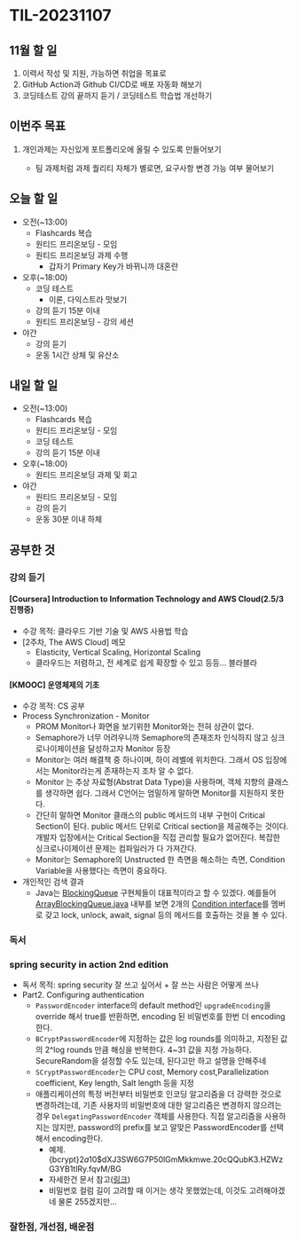 # TIL-20231107

## 11월 할 일

1. 이력서 작성 및 지원, 가능하면 취업을 목표로
2. GitHub Action과 Github CI/CD로 배포 자동화 해보기
3. 코딩테스트 강의 끝까지 듣기 / 코딩테스트 학습법 개선하기

## 이번주 목표

1. 개인과제는 자신있게 포트폴리오에 올릴 수 있도록 만들어보기

   - 팀 과제처럼 과제 퀄리티 자체가 별로면, 요구사항 변경 가능 여부 물어보기

## 오늘 할 일

- 오전(~13:00)
  - Flashcards 복습
  - 원티드 프리온보딩 - 모임
  - 원티드 프리온보딩 과제 수행
    - 갑자기 Primary Key가 바뀌니까 대혼란
- 오후(~18:00)
  - 코딩 테스트
    - 이론, 다익스트라 맛보기
  - 강의 듣기 15분 이내
  - 원티드 프리온보딩 - 강의 세션
- 야간
  - 강의 듣기
  - 운동 1시간 상체 및 유산소

## 내일 할 일

- 오전(~13:00)
  - Flashcards 복습
  - 원티드 프리온보딩 - 모임
  - 코딩 테스트
  - 강의 듣기 15분 이내
- 오후(~18:00)
  - 원티드 프리온보딩 과제 및 회고
- 야간
  - 원티드 프리온보딩 - 모임
  - 강의 듣기
  - 운동 30분 이내 하체

## 공부한 것

### 강의 듣기

#### [Coursera] Introduction to Information Technology and AWS Cloud(2.5/3 진행중)

- 수강 목적: 클라우드 기반 기술 및 AWS 사용법 학습
- [2주차, The AWS Cloud] 메모
  - Elasticity, Vertical Scaling, Horizontal Scaling
  - 클라우드는 저렴하고, 전 세계로 쉽게 확장할 수 있고 등등... 블라블라

#### [KMOOC] 운영체제의 기초

- 수강 목적: CS 공부
- Process Synchronization - Monitor
  - PROM Monitor나 화면을 보기위한 Monitor와는 전혀 상관이 없다.
  - Semaphore가 너무 어려우니까 Semaphore의 존재조차 인식하지 않고 싱크로나이제이션을 달성하고자 Monitor 등장
  - Monitor는 여러 해결책 중 하나이며, 하이 레벨에 위치한다. 그래서 OS 입장에서는 Monitor라는게 존재하는지 조차 알 수 없다.
  - Monitor 는 추상 자료형(Abstrat Data Type)을 사용하며, 객체 지향의 클래스를 생각하면 쉽다. 그래서 C언어는 엄밀하게 말하면 Monitor를 지원하지 못한다.
  - 간단히 말하면 Monitor 클래스의 public 메서드의 내부 구현이 Critical Section이 된다. public 메서드 단위로 Critical section을 제공해주는 것이다. 개발자 입장에서는 Critical Section을 직접 관리할 필요가 없어진다. 복잡한 싱크로나이제이션 문제는 컴파일러가 다 가져간다.
  - Monitor는 Semaphore의 Unstructed 한 측면을 해소하는 측면, Condition Variable을 사용했다는 측면이 중요하다.
- 개인적인 검색 결과
  - Java는 [BlockingQueue](https://docs.oracle.com/en/java/javase/17/docs/api/java.base/java/util/concurrent/BlockingQueue.html) 구현체들이 대표적이라고 할 수 있겠다. 예를들어 [ArrayBlockingQueue.java](https://github.com/adoptium/jdk17u/blob/57bf412983c106b2cc35ff522a7582278c4ffecf/src/java.base/share/classes/java/util/concurrent/ArrayBlockingQueue.java#L125) 내부를 보면 2개의 [Condition interface](https://docs.oracle.com/en/java/javase/17/docs/api/java.base/java/util/concurrent/locks/Condition.html)를 멤버로 갖고 lock, unlock, await, signal 등의 메서드를 호출하는 것을 볼 수 있다.

### 독서

### spring security in action 2nd edition

- 독서 목적: spring security 잘 쓰고 싶어서 + 잘 쓰는 사람은 어떻게 쓰나
- Part2. Configuring authentication
  - `PasswordEncoder` interface의 default method인 `upgradeEncoding`을 override 해서 true를 반환하면, encoding 된 비밀번호를 한번 더 encoding 한다.
  - `BCryptPasswordEncoder`에 지정하는 값은 log rounds를 의미하고, 지정된 값의 2^log rounds 만큼 해싱을 반복한다. 4~31 값을 지정 가능하다. SecureRandom을 설정할 수도 있는데, 된다고만 하고 설명을 안해주네
  - `SCryptPasswordEncoder`는 CPU cost, Memory cost,Parallelization coefficient, Key length, Salt length 등을 지정
  - 애플리케이션의 특정 버전부터 비밀번호 인코딩 알고리즘을 더 강력한 것으로 변경하려는데, 기존 사용자의 비밀번호에 대한 알고리즘은 변경하지 않으려는 경우 `DelegatingPasswordEncoder` 객체를 사용한다. 직접 알고리즘을 사용하지는 않지만, password의 prefix를 보고 알맞은 PasswordEncoder를 선택해서 encoding한다.
    - 예제. {bcrypt}$2a$10$dXJ3SW6G7P50lGmMkkmwe.20cQQubK3.HZWzG3YB1tlRy.fqvM/BG
    - 자세한건 문서 참고([링크](https://docs.spring.io/spring-security/site/docs/current/api/org/springframework/security/crypto/password/DelegatingPasswordEncoder.html))
    - 비밀번호 컬럼 길이 고려할 때 이거는 생각 못했었는데, 이것도 고려해야겠네 물론 255겠지만...

### 잘한점, 개선점, 배운점
